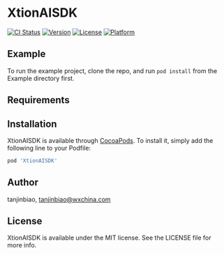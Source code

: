 # XtionAISDK

[![CI Status](https://img.shields.io/travis/tanjinbiao/XtionAISDK.svg?style=flat)](https://travis-ci.org/tanjinbiao/XtionAISDK)
[![Version](https://img.shields.io/cocoapods/v/XtionAISDK.svg?style=flat)](https://cocoapods.org/pods/XtionAISDK)
[![License](https://img.shields.io/cocoapods/l/XtionAISDK.svg?style=flat)](https://cocoapods.org/pods/XtionAISDK)
[![Platform](https://img.shields.io/cocoapods/p/XtionAISDK.svg?style=flat)](https://cocoapods.org/pods/XtionAISDK)

## Example

To run the example project, clone the repo, and run `pod install` from the Example directory first.

## Requirements

## Installation

XtionAISDK is available through [CocoaPods](https://cocoapods.org). To install
it, simply add the following line to your Podfile:

```ruby
pod 'XtionAISDK'
```

## Author

tanjinbiao, tanjinbiao@wxchina.com

## License

XtionAISDK is available under the MIT license. See the LICENSE file for more info.
